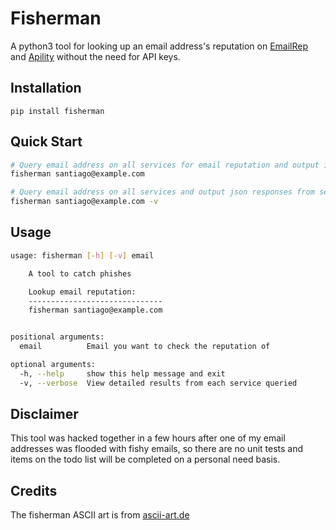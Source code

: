 # Fisherman

A python3 tool for looking up an email address's reputation on [EmailRep](https://emailrep.io) and [Apility](https://apility.io/) without the need for API keys.

## Installation
`pip install fisherman`

## Quick Start
```sh
# Query email address on all services for email reputation and output if email is suspicious
fisherman santiago@example.com

# Query email address on all services and output json responses from services
fisherman santiago@example.com -v 
```

## Usage
```sh
usage: fisherman [-h] [-v] email

    A tool to catch phishes

    Lookup email reputation:
    ------------------------------
    fisherman santiago@example.com


positional arguments:
  email          Email you want to check the reputation of

optional arguments:
  -h, --help     show this help message and exit
  -v, --verbose  View detailed results from each service queried
```

## Disclaimer
This tool was hacked together in a few hours after one of my email addresses was flooded with fishy emails, so there are no unit tests and items on the todo list will be completed on a personal need basis.

## Credits
The fisherman ASCII art is from [ascii-art.de](http://www.ascii-art.de/ascii/def/fishing.txt)